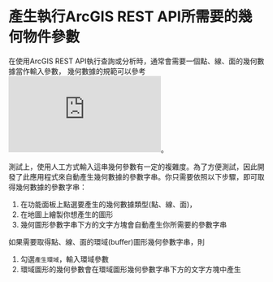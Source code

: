 # 產生執行ArcGIS REST API所需要的幾何物件參數

在使用ArcGIS REST API執行查詢或分析時，通常會需要一個點、線、面的幾何數據當作輸入參數，
幾何數據的規範可以參考![Geometry Object文件](http://resources.arcgis.com/en/help/arcgis-rest-api/index.html#/Geometry_objects/02r3000000n1000000/)。

測試上，使用人工方式輸入這串幾何參數有一定的複雜度。為了方便測試，因此開發了此應用程式來自動產生幾何數據的參數字串。你只需要依照以下步驟，即可取得幾何數據的參數字串：

 1. 在功能面板上點選要產生的幾何數據類型(點、線、面)，
 2. 在地圖上繪製你想產生的圖形
 3. 幾何圖形參數字串下方的文字方塊會自動產生你所需要的參數字串
  
 如果需要取得點、線、面的環域(buffer)圖形幾何參數字串，則

 1. 勾選`產生環域`，輸入環域參數
 2. 環域圖形的幾何參數會在環域圖形幾何參數字串下方的文字方塊中產生